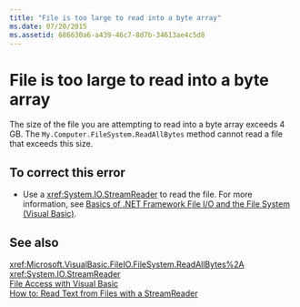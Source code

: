 ```yaml
---
title: "File is too large to read into a byte array"
ms.date: 07/20/2015
ms.assetid: 686630a6-a439-46c7-8d7b-34613ae4c5d8
---
```

# File is too large to read into a byte array
The size of the file you are attempting to read into a byte array exceeds 4 GB. The `My.Computer.FileSystem.ReadAllBytes` method cannot read a file that exceeds this size.  
  
## To correct this error  
  
-   Use a <xref:System.IO.StreamReader> to read the file. For more information, see [Basics of .NET Framework File I/O and the File System (Visual Basic)](../../../visual-basic/developing-apps/programming/drives-directories-files/basics-of-net-framework-file-io-and-the-file-system.md).  
  
## See also
 <xref:Microsoft.VisualBasic.FileIO.FileSystem.ReadAllBytes%2A>  
 <xref:System.IO.StreamReader>  
 [File Access with Visual Basic](../../../visual-basic/developing-apps/programming/drives-directories-files/file-access.md)  
 [How to: Read Text from Files with a StreamReader](../../../visual-basic/developing-apps/programming/drives-directories-files/how-to-read-text-from-files-with-a-streamreader.md)
